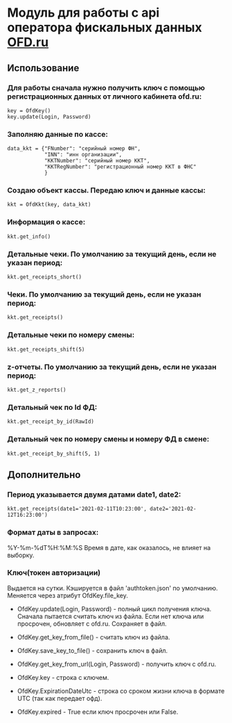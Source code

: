# Модуль для работы с api оператора фискальных данных [OFD.ru](https://ofd.ru/razrabotchikam)

## Использование
### Для работы сначала нужно получить ключ с помощью регистрационных данных от личного кабинета ofd.ru:
    
    key = OfdKey()
    key.update(Login, Password)

### Заполняю данные по кассе:

    data_kkt = {"FNumber": "серийный номер ФН",
                "INN": "инн организации",
                "KKTNumber": "серийный номер ККТ",
                "KKTRegNumber": "регистрационный номер ККТ в ФНС"
                }

### Создаю объект кассы. Передаю ключ и данные кассы:

    kkt = OfdKkt(key, data_kkt)

### Информация о кассе:

    kkt.get_info()

### Детальные чеки. По умолчанию за текущий день, если не указан период:

    kkt.get_receipts_short()

### Чеки. По умолчанию за текущий день, если не указан период:

    kkt.get_receipts()

### Детальные чеки по номеру смены:

    kkt.get_receipts_shift(5)

### z-отчеты. По умолчанию за текущий день, если не указан период:

    kkt.get_z_reports()

### Детальный чек по Id ФД:

    kkt.get_receipt_by_id(RawId)

### Детальный чек по номеру смены и номеру ФД в смене:

    kkt.get_receipt_by_shift(5, 1)

## Дополнительно

### Период указывается двумя датами date1, date2:

    kkt.get_receipts(date1='2021-02-11T10:23:00', date2='2021-02-12T16:23:00')

### Формат даты в запросах:
%Y-%m-%dT%H:%M:%S
Время в дате, как оказалось, не влияет на выборку.

### Ключ(токен авторизации)
Выдается на сутки. 
Кэшируется в файл 'authtoken.json' по умолчанию. Меняется через атрибут OfdKey.file_key.

* OfdKey.update(Login, Password) - полный цикл получения ключа. Сначала пытается считать ключ из файла. Eсли нет ключа или просрочен, обновляет c ofd.ru. Сохраняет в файл.

* OfdKey.get_key_from_file() - считать ключ из файла.
* OfdKey.save_key_to_file() - сохранить ключ в файл.
* OfdKey.get_key_from_url(Login, Password) - получить ключ с ofd.ru.

* OfdKey.key - строка с ключем.
* OfdKey.ExpirationDateUtc - строка со сроком жизни ключа в формате UTC (так как передает офд).
* OfdKey.expired - True если ключ просрочен или False.

